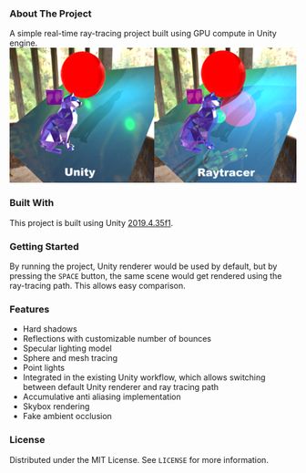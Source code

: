 ### About The Project
A simple real-time ray-tracing project built using GPU compute in Unity engine.<br/>
![Product Name Screen Shot][product-screenshot]

### Built With
This project is built using Unity [2019.4.35f1](https://unity3d.com/get-unity/download/archive).

### Getting Started
By running the project, Unity renderer would be used by default, but by pressing the `SPACE` button, the same scene would get rendered using the ray-tracing path.
This allows easy comparison.

### Features
* Hard shadows
* Reflections with customizable number of bounces
* Specular lighting model
* Sphere and mesh tracing
* Point lights
* Integrated in the existing Unity workflow, which allows switching between default Unity renderer and ray tracing path
* Accumulative anti aliasing implementation
* Skybox rendering
* Fake ambient occlusion

### License
Distributed under the MIT License. See `LICENSE` for more information.

[product-screenshot]: Assets/Textures/ur.png
